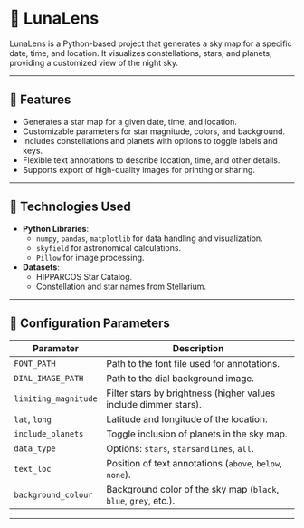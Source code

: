 # 🌌 LunaLens

LunaLens is a Python-based project that generates a sky map for a specific date, time, and location. It visualizes constellations, stars, and planets, providing a customized view of the night sky.

---

## 🚀 Features

- Generates a star map for a given date, time, and location.
- Customizable parameters for star magnitude, colors, and background.
- Includes constellations and planets with options to toggle labels and keys.
- Flexible text annotations to describe location, time, and other details.
- Supports export of high-quality images for printing or sharing.

---

## 🔧 Technologies Used

- **Python Libraries**:
  - `numpy`, `pandas`, `matplotlib` for data handling and visualization.
  - `skyfield` for astronomical calculations.
  - `Pillow` for image processing.
- **Datasets**:
  - HIPPARCOS Star Catalog.
  - Constellation and star names from Stellarium.

---

## 📝 Configuration Parameters

| Parameter            | Description                                                                 |
|----------------------|-----------------------------------------------------------------------------|
| `FONT_PATH`          | Path to the font file used for annotations.                                |
| `DIAL_IMAGE_PATH`    | Path to the dial background image.                                         |
| `limiting_magnitude` | Filter stars by brightness (higher values include dimmer stars).           |
| `lat`, `long`        | Latitude and longitude of the location.                                    |
| `include_planets`    | Toggle inclusion of planets in the sky map.                                |
| `data_type`          | Options: `stars`, `starsandlines`, `all`.                                 |
| `text_loc`           | Position of text annotations (`above`, `below`, `none`).                  |
| `background_colour`  | Background color of the sky map (`black`, `blue`, `grey`, etc.).          |

---
